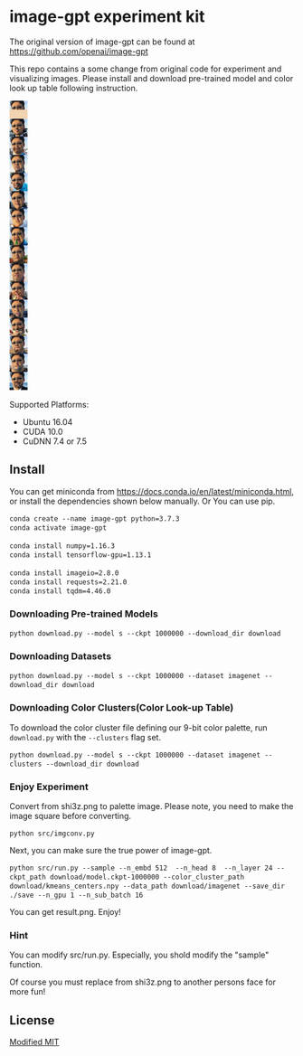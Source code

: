 
# image-gpt experiment kit

The original version of image-gpt can be found at https://github.com/openai/image-gpt

This repo contains a some change from original code for experiment and visualizing images.
Please install and download pre-trained model and color look up table following instruction.

![result](https://github.com/shi3z/image-gpt/blob/master/result.png?raw=true)


Supported Platforms:

- Ubuntu 16.04
- CUDA 10.0
- CuDNN 7.4 or 7.5

## Install

You can get miniconda from https://docs.conda.io/en/latest/miniconda.html, or install the dependencies shown below manually.
Or You can use pip.
```
conda create --name image-gpt python=3.7.3
conda activate image-gpt

conda install numpy=1.16.3
conda install tensorflow-gpu=1.13.1

conda install imageio=2.8.0
conda install requests=2.21.0
conda install tqdm=4.46.0
```

### Downloading Pre-trained Models

```
python download.py --model s --ckpt 1000000 --download_dir download
```

### Downloading Datasets

```
python download.py --model s --ckpt 1000000 --dataset imagenet --download_dir download
```

### Downloading Color Clusters(Color Look-up Table)

To download the color cluster file defining our 9-bit color palette, run `download.py` with the `--clusters` flag set.

```
python download.py --model s --ckpt 1000000 --dataset imagenet --clusters --download_dir download
```

### Enjoy Experiment

Convert from shi3z.png to palette image.
Please note, you need to make the image square before converting.

```
python src/imgconv.py
```
Next, you can make sure the true power of image-gpt.

```
python src/run.py --sample --n_embd 512  --n_head 8  --n_layer 24 --ckpt_path download/model.ckpt-1000000 --color_cluster_path download/kmeans_centers.npy --data_path download/imagenet --save_dir ./save --n_gpu 1 --n_sub_batch 16
```
You can get result.png.
Enjoy!

### Hint

You can modify src/run.py.
Especially, you shold modify the "sample" function.

Of course you must replace from shi3z.png to another persons face for more fun!

## License

[Modified MIT](./LICENSE)
